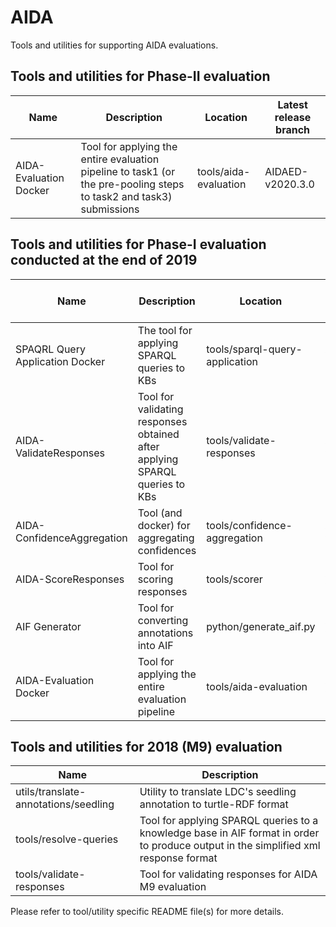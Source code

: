 # AIDA

Tools and utilities for supporting AIDA evaluations.

## Tools and utilities for Phase-II evaluation

| Name | Description | Location | Latest release branch |
|---|---|---|---|
| AIDA-Evaluation Docker | Tool for applying the entire evaluation pipeline to task1 (or the pre-pooling steps to task2 and task3) submissions | tools/aida-evaluation | AIDAED-v2020.3.0 |

## Tools and utilities for Phase-I evaluation conducted at the end of 2019

| Name | Description | Location | Latest release branch |
|---|---|---|---|
| SPAQRL Query Application Docker | The tool for applying SPARQL queries to KBs | tools/sparql-query-application | AIDAQA-v2019.2.5 |
| AIDA-ValidateResponses | Tool for validating responses obtained after applying SPARQL queries to KBs | tools/validate-responses | AIDAVR-v2019.0.3 |
| AIDA-ConfidenceAggregation | Tool (and docker) for aggregating confidences | tools/confidence-aggregation | AIDACA-v2019.0.2 |
| AIDA-ScoreResponses | Tool for scoring responses | tools/scorer | AIDASR-v2019.2.1 |
| AIF Generator | Tool for converting annotations into AIF | python/generate_aif.py | AIDAAG-v2019.0.1 |
| AIDA-Evaluation Docker | Tool for applying the entire evaluation pipeline | tools/aida-evaluation | AIDAED-v2019.0.1 |

## Tools and utilities for 2018 (M9) evaluation

| Name | Description |
|---|---|
| utils/translate-annotations/seedling | Utility to translate LDC's seedling annotation to turtle-RDF format |
| tools/resolve-queries                | Tool for applying SPARQL queries to a knowledge base in AIF format in order to produce output in the simplified xml response format |
| tools/validate-responses             | Tool for validating responses for AIDA M9 evaluation |

Please refer to tool/utility specific README file(s) for more details.
